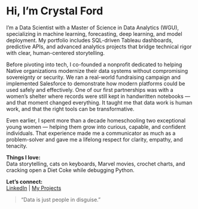 # Hi, I’m Crystal Ford

I’m a Data Scientist with a Master of Science in Data Analytics (WGU), specializing in machine learning, forecasting, deep learning, and model deployment. My portfolio includes SQL-driven Tableau dashboards, predictive APIs, and advanced analytics projects that bridge technical rigor with clear, human-centered storytelling.

Before pivoting into tech, I co-founded a nonprofit dedicated to helping Native organizations modernize their data systems without compromising sovereignty or security. We ran a real-world fundraising campaign and implemented Salesforce to demonstrate how modern platforms could be used safely and effectively. One of our first partnerships was with a women’s shelter where records were still kept in handwritten notebooks — and that moment changed everything. It taught me that data work is human work, and that the right tools can be transformative.

Even earlier, I spent more than a decade homeschooling two exceptional young women — helping them grow into curious, capable, and confident individuals. That experience made me a communicator as much as a problem-solver and gave me a lifelong respect for clarity, empathy, and tenacity.

**Things I love:**  
Data storytelling, cats on keyboards, Marvel movies, crochet charts, and cracking open a Diet Coke while debugging Python.

**Let’s connect:**  
[LinkedIn](https://www.linkedin.com/in/crystal-m-ford/) | [My Projects](https://github.com/crystalmford?tab=repositories)

> “Data is just people in disguise.”
